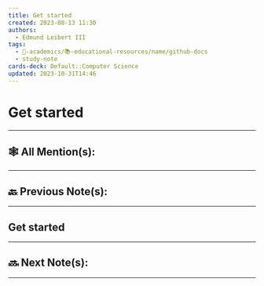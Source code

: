 ```yaml
---
title: Get started
created: 2023-08-13 11:30
authors:
  - Edmund Leibert III
tags:
  - 🔴-academics/📚-educational-resources/name/github-docs
  - study-note
cards-deck: Default::Computer Science
updated: 2023-10-31T14:46
---
```


#  Get started

---

## 🕸️ All Mention(s): 

---

## 🔙 Previous Note(s):

---

## Get started

---

## 🔜 Next Note(s):

---
